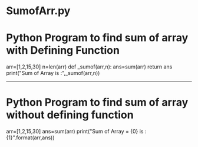 # SumofArr.py

# Python Program to find sum of array with Defining Function

arr=[1,2,15,30]
n=len(arr)
def _sumof(arr,n):
    ans=sum(arr)
    return ans
print("Sum of Array is :",_sumof(arr,n))
 
 ------------------------------------------------------------------------------------------------------------------------------------

# Python Program to find sum of array without defining function

arr=[1,2,15,30]
ans=sum(arr)
print("Sum of Array = {0} is : {1}".format(arr,ans))




